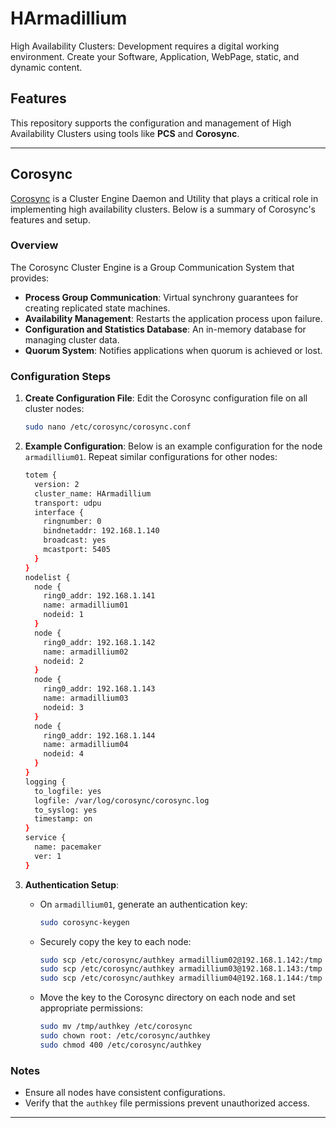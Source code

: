 

# HArmadillium

High Availability Clusters: Development requires a digital working environment. Create your Software, Application, WebPage, static, and dynamic content.

## Features
This repository supports the configuration and management of High Availability Clusters using tools like **PCS** and **Corosync**.

---

## Corosync

[Corosync](https://packages.debian.org/sid/corosync) is a Cluster Engine Daemon and Utility that plays a critical role in implementing high availability clusters. Below is a summary of Corosync's features and setup.

### Overview
The Corosync Cluster Engine is a Group Communication System that provides:
- **Process Group Communication**: Virtual synchrony guarantees for creating replicated state machines.
- **Availability Management**: Restarts the application process upon failure.
- **Configuration and Statistics Database**: An in-memory database for managing cluster data.
- **Quorum System**: Notifies applications when quorum is achieved or lost.

### Configuration Steps
1. **Create Configuration File**:
   Edit the Corosync configuration file on all cluster nodes:
   ```bash
   sudo nano /etc/corosync/corosync.conf
   ```

2. **Example Configuration**:
   Below is an example configuration for the node `armadillium01`. Repeat similar configurations for other nodes:
   ```bash
   totem {
     version: 2
     cluster_name: HArmadillium
     transport: udpu
     interface {
       ringnumber: 0
       bindnetaddr: 192.168.1.140
       broadcast: yes
       mcastport: 5405
     }
   }
   nodelist {
     node {
       ring0_addr: 192.168.1.141
       name: armadillium01
       nodeid: 1
     }
     node {
       ring0_addr: 192.168.1.142
       name: armadillium02
       nodeid: 2
     }
     node {
       ring0_addr: 192.168.1.143
       name: armadillium03
       nodeid: 3
     }
     node {
       ring0_addr: 192.168.1.144
       name: armadillium04
       nodeid: 4
     }
   }
   logging {
     to_logfile: yes
     logfile: /var/log/corosync/corosync.log
     to_syslog: yes
     timestamp: on
   }
   service {
     name: pacemaker
     ver: 1
   }
   ```

3. **Authentication Setup**:
   - On `armadillium01`, generate an authentication key:
     ```bash
     sudo corosync-keygen
     ```
   - Securely copy the key to each node:
     ```bash
     sudo scp /etc/corosync/authkey armadillium02@192.168.1.142:/tmp
     sudo scp /etc/corosync/authkey armadillium03@192.168.1.143:/tmp
     sudo scp /etc/corosync/authkey armadillium04@192.168.1.144:/tmp
     ```
   - Move the key to the Corosync directory on each node and set appropriate permissions:
     ```bash
     sudo mv /tmp/authkey /etc/corosync
     sudo chown root: /etc/corosync/authkey
     sudo chmod 400 /etc/corosync/authkey
     ```

### Notes
- Ensure all nodes have consistent configurations.
- Verify that the `authkey` file permissions prevent unauthorized access.

---
